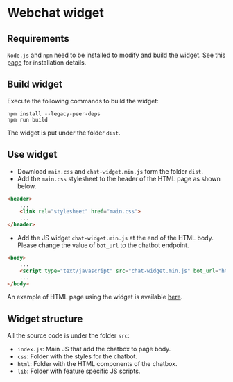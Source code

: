 # Webchat widget

## Requirements

`Node.js` and `npm` need to be installed to modify and build the widget. See this [page](https://docs.npmjs.com/downloading-and-installing-node-js-and-npm) for installation details.

## Build widget

Execute the following commands to build the widget:

```shell
npm install --legacy-peer-deps
npm run build
```

The widget is put under the folder `dist`.

## Use widget

  * Download `main.css` and `chat-widget.min.js` form the folder `dist`.
  * Add the `main.css` stylesheet to the header of the HTML page as shown below.

```html
<header>
    ...
    <link rel="stylesheet" href="main.css">
    ...
</header>
```

  * Add the JS widget `chat-widget.min.js` at the end of the HTML body. Please change the value of `bot_url` to the chatbot endpoint.

```html
<body>
    ...
    <script type="text/javascript" src="chat-widget.min.js" bot_url="http://127.0.0.1:5001/"></script>
    ...
</body>
```

An example of HTML page using the widget is available [here](example.html).

## Widget structure

All the source code is under the folder `src`:

  * `index.js`: Main JS that add the chatbox to page body.
  * `css`: Folder with the styles for the chatbot.
  * `html`: Folder with the HTML components of the chatbox.
  * `lib`: Folder with feature specific JS scripts.